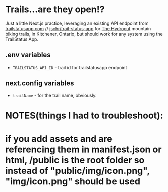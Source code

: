 # Trails...are they open!?

Just a little Next.js practice, leveraging an existing API endpoint from [trailstatusapp.com](https://trailstatusapp.com/) // [jschr/trail-status-app](https://github.com/jschr/trail-status-app) for [The Hydrocut](https://www.thehydrocut.ca/) mountain biking trails, in Kitchener, Ontario, but should work for any system using the TrailStatus App.

## .env variables
- `TRAILSTATUS_API_ID` - trail id for trailstatusapp endpoint

## next.config variables
- `trailName` - for the trail name, obviously.




# NOTES(things I had to troubleshoot):
# if you add assets and are referencing them in manifest.json or html, /public is the root folder so instead of "public/img/icon.png", "img/icon.png" should be used